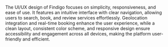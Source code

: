 The UI/UX design of Findigo focuses on simplicity, responsiveness, and ease of use. It features an intuitive interface with clear navigation, allowing users to search, book, and review services effortlessly. Geolocation integration and real-time booking enhance the user experience, while a clean layout, consistent color scheme, and responsive design ensure accessibility and engagement across all devices, making the platform user-friendly and efficient.
